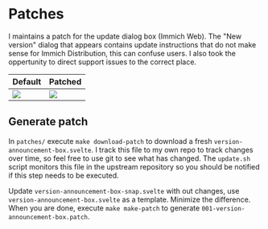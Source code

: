 # Patches

I maintains a patch for the update dialog box (Immich Web). The "New version" dialog that appears contains update instructions that do not make sense for Immich Distribution, this can confuse users. I also took the oppertunity to direct support issues to the correct place.

| Default | Patched |
| ------- | ------- |
| [![](/assets/immich-default-update-modal.png)](/assets/immich-default-update-modal.png) | [![](/assets/immich-distribution-update-modal.png)](/assets/immich-distribution-update-modal.png) |

## Generate patch

In `patches/` execute `make download-patch` to download a fresh `version-announcement-box.svelte`. I track this file to my own repo to track changes over time, so feel free to use git to see what has changed. The `update.sh` script monitors this file in the upstream repository so you should be notified if this step needs to be executed.

Update `version-announcement-box-snap.svelte` with out changes, use `version-announcement-box.svelte` as a template. Minimize the difference. When you are done, execute `make make-patch` to generate `001-version-announcement-box.patch`.
